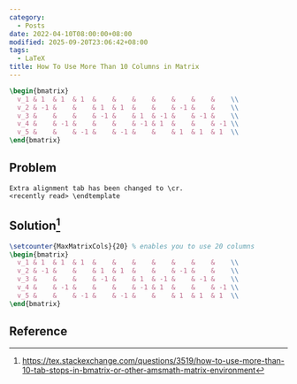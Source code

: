```yaml
---
category:
  - Posts
date: 2022-04-10T08:00:00+08:00
modified: 2025-09-20T23:06:42+08:00
tags:
  - LaTeX
title: How To Use More Than 10 Columns in Matrix
---
```


```latex
\begin{bmatrix}
  v_1 & 1  & 1  & 1  &    &    &    &    &    &    &    \\
  v_2 & -1 &    &    & 1  & 1  &    &    & -1 &    &    \\
  v_3 &    &    &    & -1 &    & 1  & -1 &    & -1 &    \\
  v_4 &    & -1 &    &    &    & -1 & 1  &    &    & -1 \\
  v_5 &    &    & -1 &    & -1 &    &    & 1  & 1  & 1  \\
\end{bmatrix}
```

## Problem

```
Extra alignment tab has been changed to \cr.
<recently read> \endtemplate
```

## Solution[^1]

```latex
\setcounter{MaxMatrixCols}{20} % enables you to use 20 columns
\begin{bmatrix}
  v_1 & 1  & 1  & 1  &    &    &    &    &    &    &    \\
  v_2 & -1 &    &    & 1  & 1  &    &    & -1 &    &    \\
  v_3 &    &    &    & -1 &    & 1  & -1 &    & -1 &    \\
  v_4 &    & -1 &    &    &    & -1 & 1  &    &    & -1 \\
  v_5 &    &    & -1 &    & -1 &    &    & 1  & 1  & 1  \\
\end{bmatrix}
```

## Reference

[^1]: <https://tex.stackexchange.com/questions/3519/how-to-use-more-than-10-tab-stops-in-bmatrix-or-other-amsmath-matrix-environment>
